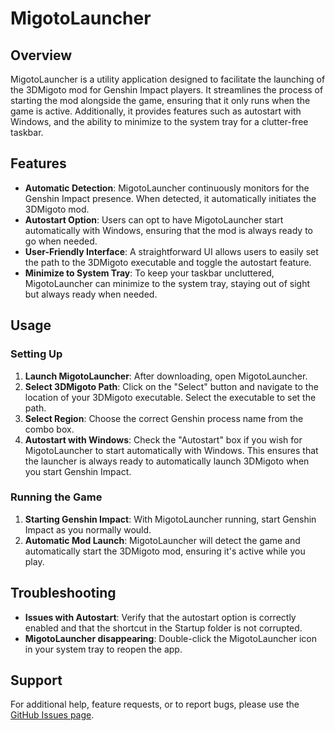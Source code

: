 # MigotoLauncher

## Overview
MigotoLauncher is a utility application designed to facilitate the launching of the 3DMigoto mod for Genshin Impact players. It streamlines the process of starting the mod alongside the game, ensuring that it only runs when the game is active. Additionally, it provides features such as autostart with Windows, and the ability to minimize to the system tray for a clutter-free taskbar.

## Features

- **Automatic Detection**: MigotoLauncher continuously monitors for the Genshin Impact presence. When detected, it automatically initiates the 3DMigoto mod.
- **Autostart Option**: Users can opt to have MigotoLauncher start automatically with Windows, ensuring that the mod is always ready to go when needed.
- **User-Friendly Interface**: A straightforward UI allows users to easily set the path to the 3DMigoto executable and toggle the autostart feature.
- **Minimize to System Tray**: To keep your taskbar uncluttered, MigotoLauncher can minimize to the system tray, staying out of sight but always ready when needed.

## Usage

### Setting Up

1. **Launch MigotoLauncher**: After downloading, open MigotoLauncher.
2. **Select 3DMigoto Path**: Click on the "Select" button and navigate to the location of your 3DMigoto executable. Select the executable to set the path.
3. **Select Region**: Choose the correct Genshin process name from the combo box.
4. **Autostart with Windows**: Check the "Autostart" box if you wish for MigotoLauncher to start automatically with Windows. This ensures that the launcher is always ready to automatically launch 3DMigoto when you start Genshin Impact.

### Running the Game

1. **Starting Genshin Impact**: With MigotoLauncher running, start Genshin Impact as you normally would.
2. **Automatic Mod Launch**: MigotoLauncher will detect the game and automatically start the 3DMigoto mod, ensuring it's active while you play.

## Troubleshooting

- **Issues with Autostart**: Verify that the autostart option is correctly enabled and that the shortcut in the Startup folder is not corrupted.
- **MigotoLauncher disappearing**: Double-click the MigotoLauncher icon in your system tray to reopen the app.

## Support

For additional help, feature requests, or to report bugs, please use the [GitHub Issues page](https://github.com/mayiflex/Genshin-MigotoLauncher/issues).
